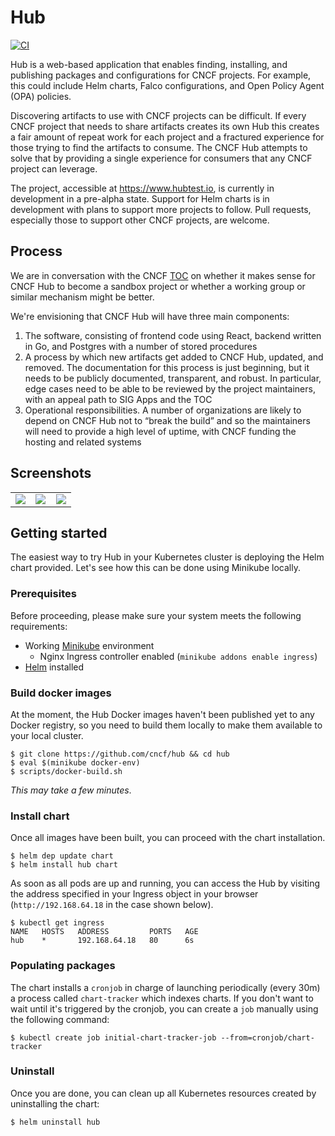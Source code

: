 # Hub

[![CI](https://github.com/cncf/hub/workflows/CI/badge.svg)](https://github.com/cncf/hub/actions?query=workflow%3ACI)

Hub is a web-based application that enables finding, installing, and publishing packages and configurations for CNCF projects. For example, this could include Helm charts, Falco configurations, and Open Policy Agent (OPA) policies.

Discovering artifacts to use with CNCF projects can be difficult. If every CNCF project that needs to share artifacts creates its own Hub this creates a fair amount of repeat work for each project and a fractured experience for those trying to find the artifacts to consume. The CNCF Hub attempts to solve that by providing a single experience for consumers that any CNCF project can leverage.

The project, accessible at https://www.hubtest.io, is currently in development in a pre-alpha state. Support for Helm charts is in development with plans to support more projects to follow. Pull requests, especially those to support other CNCF projects, are welcome.

## Process

We are in conversation with the CNCF [TOC](https://github.com/cncf/toc) on whether it makes sense for CNCF Hub to become a sandbox project or whether a working group or similar mechanism might be better.

We're envisioning that CNCF Hub will have three main components:
1. The software, consisting of frontend code using React, backend written in Go, and Postgres with a number of stored procedures
2. A process by which new artifacts get added to CNCF Hub, updated, and removed. The documentation for this process is just beginning, but it needs to be publicly documented, transparent, and robust. In particular, edge cases need to be able to be reviewed by the project maintainers, with an appeal path to SIG Apps and the TOC
3. Operational responsibilities. A number of organizations are likely to depend on CNCF Hub not to “break the build” and so the maintainers will need to provide a high level of uptime, with CNCF funding the hosting and related systems

## Screenshots
<table>
    <tr>
        <td width="33%"><img src="https://github.com/cncf/hub/blob/master/docs/screenshot1.png?raw=true"></td>
        <td width="33%"><img src="https://github.com/cncf/hub/blob/master/docs/screenshot2.png?raw=true"></td>
        <td width="33%"><img src="https://github.com/cncf/hub/blob/master/docs/screenshot3.png?raw=true"></td>
    </tr>
</table>

## Getting started

The easiest way to try Hub in your Kubernetes cluster is deploying the Helm chart provided. Let's see how this can be done using Minikube locally.

### Prerequisites

Before proceeding, please make sure your system meets the following requirements:

- Working [Minikube](https://minikube.sigs.k8s.io/docs/start/) environment
  - Nginx Ingress controller enabled (`minikube addons enable ingress`)
- [Helm](https://helm.sh/docs/intro/install/) installed

### Build docker images

At the moment, the Hub Docker images haven't been published yet to any Docker registry, so you need to build them locally to make them available to your local cluster.

```console
$ git clone https://github.com/cncf/hub && cd hub
$ eval $(minikube docker-env)
$ scripts/docker-build.sh
```

*This may take a few minutes*.

### Install chart

Once all images have been built, you can proceed with the chart installation.

```console
$ helm dep update chart
$ helm install hub chart
```

As soon as all pods are up and running, you can access the Hub by visiting the address specified in your Ingress object in your browser (`http://192.168.64.18` in the case shown below).

```console
$ kubectl get ingress
NAME   HOSTS   ADDRESS         PORTS   AGE
hub    *       192.168.64.18   80      6s
```

### Populating packages

The chart installs a `cronjob` in charge of launching periodically (every 30m) a process called `chart-tracker` which indexes charts. If you don't want to wait until it's triggered by the cronjob, you can create a `job` manually using the following command:

```console
$ kubectl create job initial-chart-tracker-job --from=cronjob/chart-tracker
```

### Uninstall

Once you are done, you can clean up all Kubernetes resources created by uninstalling the chart:

```console
$ helm uninstall hub
```
